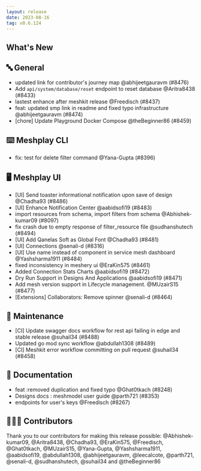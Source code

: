 ```yaml
---
layout: release
date: 2023-08-16
tag: v0.6.124
---
```


## What's New
## 🔤 General
- updated link for contributor's journey map @abhijeetgauravm (#8476)
- Add `api/system/database/reset` endpoint to reset database @Aritra8438 (#8433)
- lastest enhance after meshkit release @Freedisch (#8437)
- feat: updated smp link in readme and fixed typo infrastructure @abhijeetgauravm (#8474)
- [chore] Update Playground Docker Compose @theBeginner86 (#8459)

## ⌨️ Meshplay CLI

- fix: test for delete filter command @Yana-Gupta (#8396)

## 🖥 Meshplay UI

- [UI] Send toaster informational notification upon save of design @Chadha93 (#8486)
- [UI] Enhance Notification Center  @aabidsofi19 (#8483)
- import resources from schema, import filters from schema @Abhishek-kumar09 (#8097)
- fix crash due to empty response of filter_resource file @sudhanshutech (#8494)
- [UI] Add Qanelas Soft as Global Font @Chadha93 (#8481)
- [UI] Connections @senali-d (#8316)
- [UI] Use name instead of component in service mesh dashboard @Yashsharma1911 (#8484)
- fixed inconsistency in meshery ui @EraKin575 (#8461)
- Added Connection Stats Charts @aabidsofi19 (#8472)
- Dry Run Support in Designs And Applications @aabidsofi19 (#8471)
- Add mesh version support in Lifecycle management. @MUzairS15 (#8477)
- [Extensions] Collaborators: Remove spinner @senali-d (#8464)

## 🧰 Maintenance

- [CI] Update swagger docs workflow for rest api failing in edge and stable release @suhail34 (#8488)
- Updated go mod sync workflow @abdullah1308 (#8489)
- [CI] Meshkit error workflow committing on pull request @suhail34 (#8458)

## 📖 Documentation

- feat :removed duplication and fixed typo @Ghat0tkach (#8248)
- Designs docs : meshmodel user guide @parth721 (#8353)
- endpoints for user's keys @Freedisch (#8267)

## 👨🏽‍💻 Contributors

Thank you to our contributors for making this release possible:
@Abhishek-kumar09, @Aritra8438, @Chadha93, @EraKin575, @Freedisch, @Ghat0tkach, @MUzairS15, @Yana-Gupta, @Yashsharma1911, @aabidsofi19, @abdullah1308, @abhijeetgauravm, @leecalcote, @parth721, @senali-d, @sudhanshutech, @suhail34 and @theBeginner86
